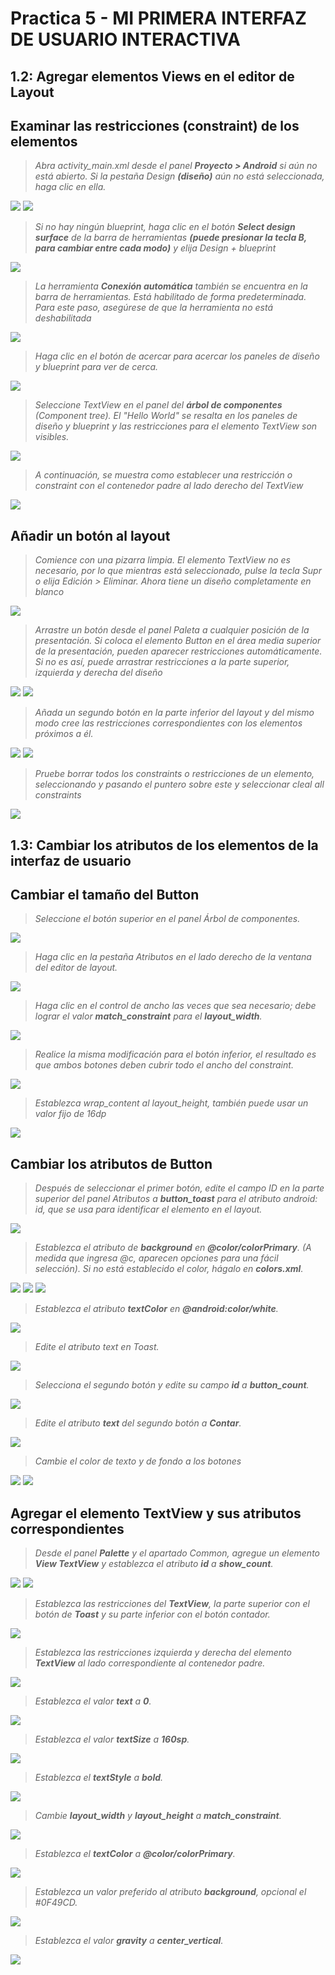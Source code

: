 # Practica 5 - MI PRIMERA INTERFAZ DE USUARIO INTERACTIVA

## 1.2: Agregar elementos Views en el editor de Layout

## Examinar las restricciones (constraint) de los elementos

> *Abra activity_main.xml desde el panel **Proyecto > Android** si aún no está abierto. Si la pestaña Design **(diseño)** aún no está seleccionada, haga clic en ella.*

<img src="medios\1.PNG"/>  
<img src="medios\2.PNG"/>

> *Si no hay ningún blueprint, haga clic en el botón **Select design surface** de la barra de herramientas **(puede presionar la tecla B, para cambiar entre cada modo)** y elija Design + blueprint*

<img src="medios\4.png"/>

> *La herramienta **Conexión automática** también se encuentra en la barra de  herramientas. Está habilitado de forma predeterminada. Para este paso, asegúrese de que la herramienta no está deshabilitada*

<img src="medios\5.png"/>

> *Haga clic en el botón de acercar para acercar los paneles de diseño y blueprint para ver de cerca.*

<img src="medios\6.png"/>

> *Seleccione TextView en el panel del **árbol de componentes** (Component tree). El "Hello World" se resalta en los paneles de diseño y blueprint y las restricciones para el elemento TextView son visibles.*

<img src="medios\7.png"/>

> *A continuación, se muestra como establecer una restricción o constraint con el contenedor padre al lado derecho del TextView*

<img src="medios\8.png"/>

## Añadir un botón al layout

> *Comience con una pizarra limpia. El elemento TextView no es necesario, por lo que mientras está seleccionado, pulse la tecla Supr o elija Edición > Eliminar. Ahora tiene un diseño completamente en blanco*

<img
 src="medios\9.png"/>

> *Arrastre un botón desde el panel Paleta a cualquier posición de la presentación. Si coloca el elemento Button en el área media superior de la presentación, pueden aparecer restricciones automáticamente. Si no es así, puede arrastrar restricciones a la parte superior, izquierda y derecha del diseño*

<img src="medios\10.png"/>
<img src="medios\12.png"/>

> *Añada un segundo botón en la parte inferior del layout y del mismo modo cree las restricciones correspondientes con los elementos próximos a él.*

<img src="medios\11.png"/>
<img src="medios\13.png"/>

> *Pruebe borrar todos los constraints o restricciones de un elemento, seleccionando y pasando el puntero sobre este y seleccionar cleal all constraints*

<img src="medios\14.png"/>

## 1.3: Cambiar los atributos de los elementos de la interfaz de usuario

## Cambiar el tamaño del Button

> *Seleccione el botón superior en el panel Árbol de componentes.*

<img src="medios\15.png"/>

> *Haga clic en la pestaña Atributos en el lado derecho de la ventana del editor de layout.*

<img src="medios\16.png"/>

> *Haga clic en el control de ancho las veces que sea necesario; debe lograr el valor **match_constraint** para el **layout_width**.*

<img src="medios\17.png"/>

> *Realice la misma modificación para el botón inferior, el resultado es que ambos botones deben cubrir todo el ancho del constraint.*

<img src="medios\18.png"/>

> *Establezca wrap_content al layout_height, también puede usar un valor fijo de 16dp*

<img src="medios\19.png"/>

## Cambiar los atributos de Button

> *Después de seleccionar el primer botón, edite el campo ID en la parte superior del panel Atributos a **button_toast** para el atributo android: id, que se usa para identificar el elemento en el layout.*

<img src="medios\20.png"/>

> *Establezca el atributo de **background** en **@color/colorPrimary**. (A medida que ingresa @c, aparecen opciones para una fácil selección). Si no está establecido el color, hágalo en **colors.xml**.*

<img src="medios\21.png"/>
<img src="medios\23.png"/>
<img src="medios\22.png"/>

> *Establezca el atributo **textColor** en **@android:color/white**.*

<img src="medios\24.png"/>

> *Edite el atributo text en Toast.*

<img src="medios\25.png"/>

> *Selecciona el segundo botón y edite su campo **id** a **button_count**.*

<img src="medios\26.png"/>

> *Edite el atributo **text** del segundo botón a **Contar**.*

<img src="medios\27.png"/>

> *Cambie el color de texto y de fondo a los botones*

<img src="medios\28.png"/>
<img src="medios\29.png"/>

## Agregar el elemento TextView y sus atributos correspondientes

> *Desde el panel **Palette** y el apartado Common, agregue un elemento **View TextView** y establezca el atributo **id** a **show_count**.*

<img src="medios\30.png"/>
<img src="medios\31.png"/>

> *Establezca las restricciones del **TextView**, la parte superior con el botón de **Toast** y su parte inferior con el botón contador.*

<img src="medios\32.png"/>

> *Establezca las restricciones izquierda y derecha del elemento **TextView** al lado correspondiente al contenedor padre.*

<img src="medios\33.png"/>

> *Establezca el valor **text** a **0**.*

<img src="medios\34.png"/>

> *Establezca el valor **textSize** a **160sp**.*

<img src="medios\35.png"/>

> *Establezca el **textStyle** a **bold**.*

<img src="medios\36.png"/>

> *Cambie **layout_width** y **layout_height** a **match_constraint**.*

<img src="medios\37.png"/>

> *Establezca el **textColor** a **@color/colorPrimary**.*

<img src="medios\38.png"/>

> *Establezca un valor preferido al atributo **background**, opcional el #0F49CD.*

<img src="medios\39.png"/>

> *Establezca el valor **gravity** a **center_vertical**.*

<img src="medios\40.png"/>


